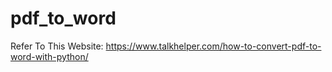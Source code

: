 # pdf_to_word


Refer To This Website:
https://www.talkhelper.com/how-to-convert-pdf-to-word-with-python/
